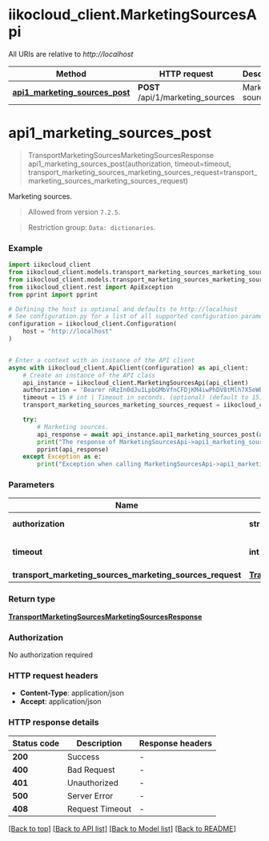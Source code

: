 # iikocloud_client.MarketingSourcesApi

All URIs are relative to *http://localhost*

Method | HTTP request | Description
------------- | ------------- | -------------
[**api1_marketing_sources_post**](MarketingSourcesApi.md#api1_marketing_sources_post) | **POST** /api/1/marketing_sources | Marketing sources.


# **api1_marketing_sources_post**
> TransportMarketingSourcesMarketingSourcesResponse api1_marketing_sources_post(authorization, timeout=timeout, transport_marketing_sources_marketing_sources_request=transport_marketing_sources_marketing_sources_request)

Marketing sources.



 > Allowed from version `7.2.5`.

 > Restriction group: `Data: dictionaries`.

### Example


```python
import iikocloud_client
from iikocloud_client.models.transport_marketing_sources_marketing_sources_request import TransportMarketingSourcesMarketingSourcesRequest
from iikocloud_client.models.transport_marketing_sources_marketing_sources_response import TransportMarketingSourcesMarketingSourcesResponse
from iikocloud_client.rest import ApiException
from pprint import pprint

# Defining the host is optional and defaults to http://localhost
# See configuration.py for a list of all supported configuration parameters.
configuration = iikocloud_client.Configuration(
    host = "http://localhost"
)


# Enter a context with an instance of the API client
async with iikocloud_client.ApiClient(configuration) as api_client:
    # Create an instance of the API class
    api_instance = iikocloud_client.MarketingSourcesApi(api_client)
    authorization = 'Bearer nRzIn0dJu1LpbGMbVfnCFDjKM4iwPhDV8tMlh7X5eWBR64iw' # str | Authorization token.
    timeout = 15 # int | Timeout in seconds. (optional) (default to 15)
    transport_marketing_sources_marketing_sources_request = iikocloud_client.TransportMarketingSourcesMarketingSourcesRequest() # TransportMarketingSourcesMarketingSourcesRequest |  (optional)

    try:
        # Marketing sources.
        api_response = await api_instance.api1_marketing_sources_post(authorization, timeout=timeout, transport_marketing_sources_marketing_sources_request=transport_marketing_sources_marketing_sources_request)
        print("The response of MarketingSourcesApi->api1_marketing_sources_post:\n")
        pprint(api_response)
    except Exception as e:
        print("Exception when calling MarketingSourcesApi->api1_marketing_sources_post: %s\n" % e)
```



### Parameters


Name | Type | Description  | Notes
------------- | ------------- | ------------- | -------------
 **authorization** | **str**| Authorization token. | 
 **timeout** | **int**| Timeout in seconds. | [optional] [default to 15]
 **transport_marketing_sources_marketing_sources_request** | [**TransportMarketingSourcesMarketingSourcesRequest**](TransportMarketingSourcesMarketingSourcesRequest.md)|  | [optional] 

### Return type

[**TransportMarketingSourcesMarketingSourcesResponse**](TransportMarketingSourcesMarketingSourcesResponse.md)

### Authorization

No authorization required

### HTTP request headers

 - **Content-Type**: application/json
 - **Accept**: application/json

### HTTP response details

| Status code | Description | Response headers |
|-------------|-------------|------------------|
**200** | Success |  -  |
**400** | Bad Request |  -  |
**401** | Unauthorized |  -  |
**500** | Server Error |  -  |
**408** | Request Timeout |  -  |

[[Back to top]](#) [[Back to API list]](../README.md#documentation-for-api-endpoints) [[Back to Model list]](../README.md#documentation-for-models) [[Back to README]](../README.md)


